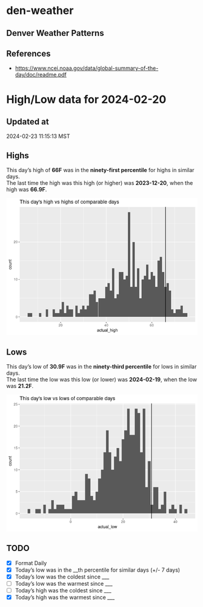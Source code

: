 # den-weather


## Denver Weather Patterns

## References

- <https://www.ncei.noaa.gov/data/global-summary-of-the-day/doc/readme.pdf>

# High/Low data for 2024-02-20

## Updated at

2024-02-23 11:15:13 MST

## Highs

This day’s high of **66F** was in the **ninety-first percentile** for
highs in similar days.  
The last time the high was this high (or higher) was **2023-12-20**,
when the high was **66.9F**.

![](readme_files/figure-commonmark/unnamed-chunk-4-1.png)

## Lows

This day’s low of **30.9F** was in the **ninety-third percentile** for
lows in similar days.  
The last time the low was this low (or lower) was **2024-02-19**, when
the low was **21.2F**.

![](readme_files/figure-commonmark/unnamed-chunk-6-1.png)

## TODO

- [x] Format Daily
- [x] Today’s low was in the \_\_th percentile for similar days (+/- 7
  days)
- [x] Today’s low was the coldest since \_\_\_
- [ ] Today’s low was the warmest since \_\_\_
- [ ] Today’s high was the coldest since \_\_\_
- [x] Today’s high was the warmest since \_\_\_
